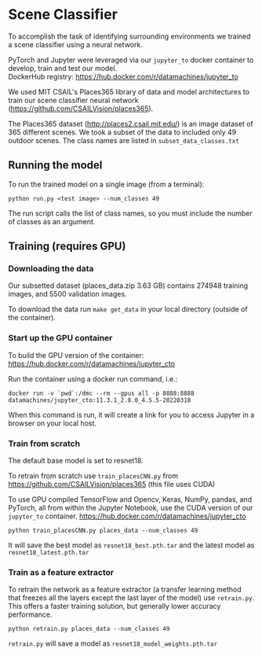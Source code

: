 # Scene Classifier

To accomplish the task of identifying surrounding environments we trained a scene classifier using a neural network. 

PyTorch and Jupyter were leveraged via our `jupyter_to` docker container to develop, train and test our model.  
DockerHub registry: https://hub.docker.com/r/datamachines/jupyter_to 

We used MIT CSAIL's Places365 library of data and model architectures to train our scene classifier neural network (https://github.com/CSAILVision/places365). 

The Places365 dataset (http://places2.csail.mit.edu/) is an image dataset of 365 different scenes. We took a subset of the data to included only 49  outdoor scenes. The class names are listed in `subset_data_classes.txt`

## Running the model

To run the trained model on a single image (from a terminal):

```
python run.py <test image> --num_classes 49
```

The run script calls the list of class names, so you must include the number of classes as an argument.


## Training (requires GPU)

### Downloading the data
Our subsetted dataset (places_data.zip 3.63 GB) contains 274948 training images, and 5500 validation images.

To download the data run `make get_data` in your local directory (outside of the container).


### Start up the GPU container

To build the GPU version of the container: https://hub.docker.com/r/datamachines/jupyter_cto

Run the container using a docker run command, i.e.:

```
docker run -v `pwd`:/dmc --rm --gpus all -p 8888:8888 datamachines/jupyter_cto:11.3.1_2.8.0_4.5.5-20220318
```

When this command is run, it will create a link for you to access Jupyter in a browser on your local host. 

### Train from scratch

The default base model is set to resnet18.

To retrain from scratch use `train_placesCNN.py` from https://github.com/CSAILVision/places365 (this file uses CUDA)

To use GPU compiled TensorFlow and Opencv, Keras, NumPy, pandas, and PyTorch, all from within the Jupyter Notebook, use the CUDA version of our `jupyter_to` container. https://hub.docker.com/r/datamachines/jupyter_cto

```
python train_placesCNN.py places_data --num_classes 49
```

It will save the best model as `resnet18_best.pth.tar` and the latest model as `resnet18_latest.pth.tar`


### Train as a feature extractor

To retrain the network as a feature extractor (a transfer learning method that freezes all the layers except the last layer of the model) use `retrain.py`. This offers a faster training solution, but generally lower accuracy performance. 

```
python retrain.py places_data --num_classes 49
```

`retrain.py` will save a model as `resnet18_model_weights.pth.tar`


